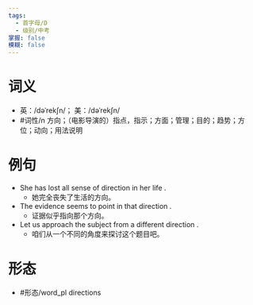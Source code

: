 ```yaml
---
tags:
  - 首字母/D
  - 级别/中考
掌握: false
模糊: false
---
```

# 词义
- 英：/dəˈrekʃn/； 美：/dəˈrekʃn/
- #词性/n  方向；（电影导演的）指点，指示；方面；管理；目的；趋势；方位；动向；用法说明
# 例句
- She has lost all sense of direction in her life .
	- 她完全丧失了生活的方向。
- The evidence seems to point in that direction .
	- 证据似乎指向那个方向。
- Let us approach the subject from a different direction .
	- 咱们从一个不同的角度来探讨这个题目吧。
# 形态
- #形态/word_pl directions

